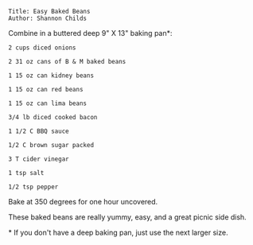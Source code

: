 ~~~ recipe-info
Title: Easy Baked Beans
Author: Shannon Childs
~~~

Combine in a buttered deep 9" X 13" baking pan\*:

~~~ recipe-ingredients
2 cups diced onions

2 31 oz cans of B & M baked beans

1 15 oz can kidney beans

1 15 oz can red beans

1 15 oz can lima beans

3/4 lb diced cooked bacon

1 1/2 C BBQ sauce

1/2 C brown sugar packed

3 T cider vinegar

1 tsp salt

1/2 tsp pepper
~~~

Bake at 350 degrees for one hour uncovered.

These baked beans are really yummy, easy, and a great picnic side dish.

\* If you don't have a deep baking pan, just use the next larger size.
